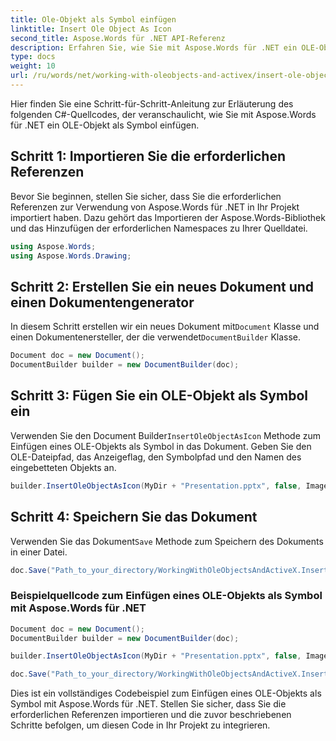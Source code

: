 ```yaml
---
title: Ole-Objekt als Symbol einfügen
linktitle: Insert Ole Object As Icon
second_title: Aspose.Words für .NET API-Referenz
description: Erfahren Sie, wie Sie mit Aspose.Words für .NET ein OLE-Objekt als Symbol einfügen.
type: docs
weight: 10
url: /ru/words/net/working-with-oleobjects-and-activex/insert-ole-object-as-icon/
---
```


Hier finden Sie eine Schritt-für-Schritt-Anleitung zur Erläuterung des folgenden C#-Quellcodes, der veranschaulicht, wie Sie mit Aspose.Words für .NET ein OLE-Objekt als Symbol einfügen.

## Schritt 1: Importieren Sie die erforderlichen Referenzen
Bevor Sie beginnen, stellen Sie sicher, dass Sie die erforderlichen Referenzen zur Verwendung von Aspose.Words für .NET in Ihr Projekt importiert haben. Dazu gehört das Importieren der Aspose.Words-Bibliothek und das Hinzufügen der erforderlichen Namespaces zu Ihrer Quelldatei.

```csharp
using Aspose.Words;
using Aspose.Words.Drawing;
```

## Schritt 2: Erstellen Sie ein neues Dokument und einen Dokumentengenerator
 In diesem Schritt erstellen wir ein neues Dokument mit`Document` Klasse und einen Dokumentenersteller, der die verwendet`DocumentBuilder` Klasse.

```csharp
Document doc = new Document();
DocumentBuilder builder = new DocumentBuilder(doc);
```

## Schritt 3: Fügen Sie ein OLE-Objekt als Symbol ein
 Verwenden Sie den Document Builder`InsertOleObjectAsIcon` Methode zum Einfügen eines OLE-Objekts als Symbol in das Dokument. Geben Sie den OLE-Dateipfad, das Anzeigeflag, den Symbolpfad und den Namen des eingebetteten Objekts an.

```csharp
builder.InsertOleObjectAsIcon(MyDir + "Presentation.pptx", false, ImagesDir + "Logo icon.ico", "My embedded file");
```

## Schritt 4: Speichern Sie das Dokument
 Verwenden Sie das Dokument`Save` Methode zum Speichern des Dokuments in einer Datei.

```csharp
doc.Save("Path_to_your_directory/WorkingWithOleObjectsAndActiveX.InsertOleObjectAsIcon.docx");
```

### Beispielquellcode zum Einfügen eines OLE-Objekts als Symbol mit Aspose.Words für .NET

```csharp
Document doc = new Document();
DocumentBuilder builder = new DocumentBuilder(doc);

builder.InsertOleObjectAsIcon(MyDir + "Presentation.pptx", false, ImagesDir + "Logo icon.ico", "My embedded file");

doc.Save("Path_to_your_directory/WorkingWithOleObjectsAndActiveX.InsertOleObjectAsIcon.docx");
```

Dies ist ein vollständiges Codebeispiel zum Einfügen eines OLE-Objekts als Symbol mit Aspose.Words für .NET. Stellen Sie sicher, dass Sie die erforderlichen Referenzen importieren und die zuvor beschriebenen Schritte befolgen, um diesen Code in Ihr Projekt zu integrieren.
